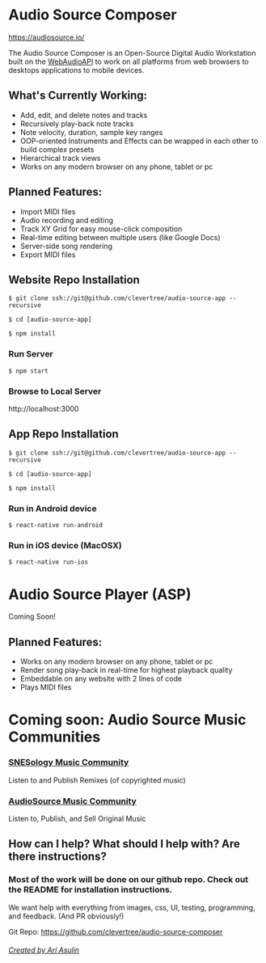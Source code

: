 # Audio Source Composer
https://audiosource.io/ 

The Audio Source Composer is an Open-Source Digital Audio Workstation 
built on the [WebAudioAPI](https://developer.mozilla.org/en-US/docs/Web/API/Web_Audio_API)
to work on all platforms from web browsers to desktops applications to mobile devices.


## What's Currently Working:
* Add, edit, and delete notes and tracks
* Recursively play-back note tracks
* Note velocity, duration, sample key ranges
* OOP-oriented Instruments and Effects can be wrapped in each other to build complex presets
* Hierarchical track views 
* Works on any modern browser on any phone, tablet or pc

## Planned Features:
* Import MIDI files
* Audio recording and editing
* Track XY Grid for easy mouse-click composition
* Real-time editing between multiple users (like Google Docs)
* Server-side song rendering
* Export MIDI files




## Website Repo Installation

`$ git clone ssh://git@github.com/clevertree/audio-source-app --recursive`

`$ cd [audio-source-app]`

`$ npm install`

### Run Server
`$ npm start`

### Browse to Local Server
http://localhost:3000


## App Repo Installation

`$ git clone ssh://git@github.com/clevertree/audio-source-app --recursive`

`$ cd [audio-source-app]`

`$ npm install`

### Run in Android device
`$ react-native run-android`

### Run in iOS device (MacOSX)
`$ react-native run-ios`


#


# Audio Source Player (ASP)
Coming Soon!

## Planned Features:

* Works on any modern browser on any phone, tablet or pc
* Render song play-back in real-time for highest playback quality
* Embeddable on any website with 2 lines of code
* Plays MIDI files



# Coming soon: Audio Source Music Communities
### [SNESology Music Community](https://snesology.net)
Listen to and Publish Remixes (of copyrighted music)

### [AudioSource Music Community](https://audiosource.io)
Listen to, Publish, and Sell Original Music



## How can I help? What should I help with? Are there instructions? 
### Most of the work will be done on our github repo. Check out the README for installation instructions. 
We want help with everything from images, css, UI, testing, programming, and feedback. (And PR obviously!)

Git Repo: https://github.com/clevertree/audio-source-composer





###### [Created by Ari Asulin](https://github.com/clevertree/)

